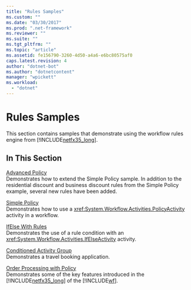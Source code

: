 ```yaml
---
title: "Rules Samples"
ms.custom: ""
ms.date: "03/30/2017"
ms.prod: ".net-framework"
ms.reviewer: ""
ms.suite: ""
ms.tgt_pltfrm: ""
ms.topic: "article"
ms.assetid: fe156790-3260-4d50-a4a6-e6bc80575af0
caps.latest.revision: 4
author: "dotnet-bot"
ms.author: "dotnetcontent"
manager: "wpickett"
ms.workload: 
  - "dotnet"
---
```

# Rules Samples
This section contains samples that demonstrate using the workflow rules engine from [!INCLUDE[netfx35_long](../../../../includes/netfx35-long-md.md)].  
  
## In This Section  
 [Advanced Policy](../../../../docs/framework/windows-workflow-foundation/samples/advanced-policy.md)  
 Demonstrates how to extend the Simple Policy sample. In addition to the residential discount and business discount rules from the Simple Policy example, several new rules have been added.  
  
 [Simple Policy](../../../../docs/framework/windows-workflow-foundation/samples/simple-policy.md)  
 Demonstrates how to use a <xref:System.Workflow.Activities.PolicyActivity> activity in a workflow.  
  
 [IfElse With Rules](../../../../docs/framework/windows-workflow-foundation/samples/ifelse-with-rules.md)  
 Demonstrates the use of a rule condition with an <xref:System.Workflow.Activities.IfElseActivity> activity.  
  
 [Conditioned Activity Group](../../../../docs/framework/windows-workflow-foundation/samples/conditioned-activity-group.md)  
 Demonstrates a travel booking application.  
  
 [Order Processing with Policy](../../../../docs/framework/windows-workflow-foundation/samples/order-processing-with-policy.md)  
 Demonstrates some of the key features introduced in the [!INCLUDE[netfx35_long](../../../../includes/netfx35-long-md.md)] of the [!INCLUDE[wf](../../../../includes/wf-md.md)].
